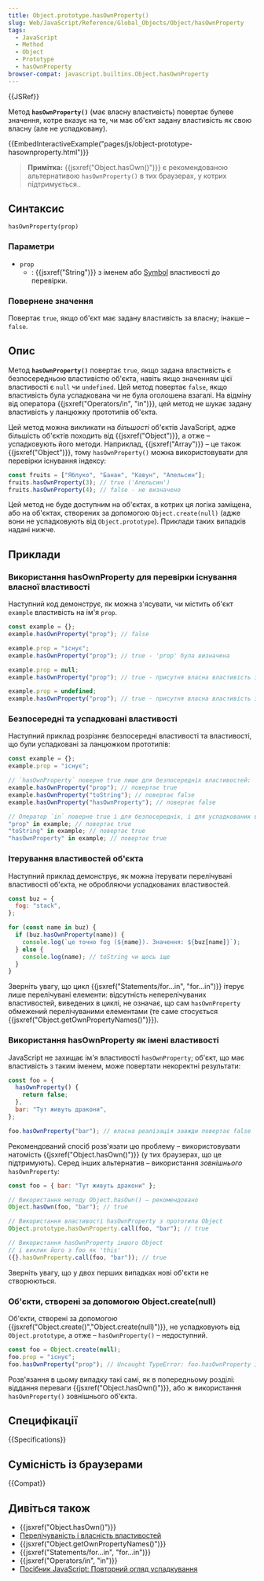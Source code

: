 ```yaml
---
title: Object.prototype.hasOwnProperty()
slug: Web/JavaScript/Reference/Global_Objects/Object/hasOwnProperty
tags:
  - JavaScript
  - Method
  - Object
  - Prototype
  - hasOwnProperty
browser-compat: javascript.builtins.Object.hasOwnProperty
---
```


{{JSRef}}

Метод **`hasOwnProperty()`** (має власну властивість) повертає булеве значення, котре вказує на те, чи має об'єкт задану властивість як свою власну (але не успадковану).

{{EmbedInteractiveExample("pages/js/object-prototype-hasownproperty.html")}}

> **Примітка:** {{jsxref("Object.hasOwn()")}} є рекомендованою альтернативою `hasOwnProperty()` в тих браузерах, у котрих підтримується..

## Синтаксис

```js-nolint
hasOwnProperty(prop)
```

### Параметри

- `prop`
  - : {{jsxref("String")}} з іменем або [Symbol](/uk/docs/Web/JavaScript/Reference/Global_Objects/Symbol) властивості до перевірки.

### Повернене значення

Повертає `true`, якщо об'єкт має задану властивість за власну; інакше – `false`.

## Опис

Метод **`hasOwnProperty()`** повертає `true`, якщо задана властивість є безпосередньою властивістю об'єкта, навіть якщо значенням цієї властивості є `null` чи `undefined`. Цей метод повертає `false`, якщо властивість була успадкована чи не була оголошена взагалі. На відміну від оператора {{jsxref("Operators/in", "in")}}, цей метод не шукає задану властивість у ланцюжку прототипів об'єкта.

Цей метод можна викликати на _більшості_ об'єктів JavaScript, адже більшість об'єктів походить від {{jsxref("Object")}}, а отже – успадковують його методи. Наприклад, {{jsxref("Array")}} – це також {{jsxref("Object")}}, тому `hasOwnProperty()` можна використовувати для перевірки існування індексу:

```js
const fruits = ["Яблуко", "Банан", "Кавун", "Апельсин"];
fruits.hasOwnProperty(3); // true ('Апельсин')
fruits.hasOwnProperty(4); // false - не визначено
```

Цей метод не буде доступним на об'єктах, в котрих ця логіка заміщена, або на об'єктах, створених за допомогою `Object.create(null)` (адже вони не успадковують від `Object.prototype`). Приклади таких випадків надані нижче.

## Приклади

### Використання hasOwnProperty для перевірки існування власної властивості

Наступний код демонструє, як можна з'ясувати, чи містить об'єкт `example` властивість на ім'я `prop`.

```js
const example = {};
example.hasOwnProperty("prop"); // false

example.prop = "існує";
example.hasOwnProperty("prop"); // true - 'prop' була визначена

example.prop = null;
example.hasOwnProperty("prop"); // true - присутня власна властивість зі значенням null

example.prop = undefined;
example.hasOwnProperty("prop"); // true - присутня власна властивість зі значенням undefined
```

### Безпосередні та успадковані властивості

Наступний приклад розрізняє безпосередні властивості та властивості, що були успадковані за ланцюжком прототипів:

```js
const example = {};
example.prop = "існує";

// `hasOwnProperty` поверне true лише для безпосередніх властивостей:
example.hasOwnProperty("prop"); // повертає true
example.hasOwnProperty("toString"); // повертає false
example.hasOwnProperty("hasOwnProperty"); // повертає false

// Оператор `in` поверне true і для безпосередніх, і для успадкованих властивостей:
"prop" in example; // повертає true
"toString" in example; // повертає true
"hasOwnProperty" in example; // повертає true
```

### Ітерування властивостей об'єкта

Наступний приклад демонструє, як можна ітерувати перелічувані властивості об'єкта, не обробляючи успадкованих властивостей.

```js
const buz = {
  fog: "stack",
};

for (const name in buz) {
  if (buz.hasOwnProperty(name)) {
    console.log(`це точно fog (${name}). Значення: ${buz[name]}`);
  } else {
    console.log(name); // toString чи щось іще
  }
}
```

Зверніть увагу, що цикл {{jsxref("Statements/for...in", "for...in")}} ітерує лише перелічувані елементи: відсутність неперелічуваних властивостей, виведених в циклі, не означає, що сам `hasOwnProperty` обмежений перелічуваними елементами (те саме стосується {{jsxref("Object.getOwnPropertyNames()")}}).

### Використання hasOwnProperty як імені властивості

JavaScript не захищає ім'я властивості `hasOwnProperty`; об'єкт, що має властивість з таким іменем, може повертати некоректні результати:

```js
const foo = {
  hasOwnProperty() {
    return false;
  },
  bar: "Тут живуть дракони",
};

foo.hasOwnProperty("bar"); // власна реалізація завжди повертає false
```

Рекомендований спосіб розв'язати цю проблему – використовувати натомість {{jsxref("Object.hasOwn()")}} (у тих браузерах, що це підтримують). Серед інших альтернатив – використання _зовнішнього_ `hasOwnProperty`:

```js
const foo = { bar: "Тут живуть дракони" };

// Використання методу Object.hasOwn() – рекомендовано
Object.hasOwn(foo, "bar"); // true

// Використання властивості hasOwnProperty з прототипа Object
Object.prototype.hasOwnProperty.call(foo, "bar"); // true

// Використання hasOwnProperty іншого Object
// і виклик його з foo як 'this'
({}.hasOwnProperty.call(foo, "bar")); // true
```

Зверніть увагу, що у двох перших випадках нові об'єкти не створюються.

### Об'єкти, створені за допомогою Object.create(null)

Об'єкти, створені за допомогою {{jsxref("Object.create()","Object.create(null)")}}, не успадковують від `Object.prototype`, а отже – `hasOwnProperty()` – недоступний.

```js
const foo = Object.create(null);
foo.prop = "існує";
foo.hasOwnProperty("prop"); // Uncaught TypeError: foo.hasOwnProperty is not a function
```

Розв'язання в цьому випадку такі самі, як в попередньому розділі: віддання переваги {{jsxref("Object.hasOwn()")}}, або ж використання `hasOwnProperty()` зовнішнього об'єкта.

## Специфікації

{{Specifications}}

## Сумісність із браузерами

{{Compat}}

## Дивіться також

- {{jsxref("Object.hasOwn()")}}
- [Перелічуваність і власність властивостей](/uk/docs/Web/JavaScript/Enumerability_and_ownership_of_properties)
- {{jsxref("Object.getOwnPropertyNames()")}}
- {{jsxref("Statements/for...in", "for...in")}}
- {{jsxref("Operators/in", "in")}}
- [Посібник JavaScript: Повторний огляд успадкування](/uk/docs/Web/JavaScript/Inheritance_and_the_prototype_chain)
